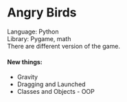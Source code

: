 # Angry Birds
Language: Python <br>
Library: Pygame, math <br>
There are different version of the game. <br>

#### New things: 
<ul>
  <li>Gravity</li>
  <li>Dragging and Launched</li>
  <li>Classes and Objects - OOP</li>
</ul>
